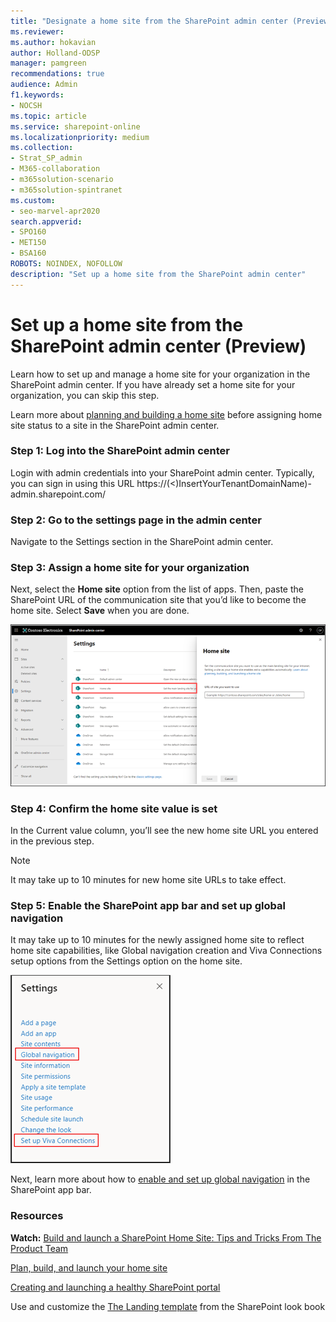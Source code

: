 ```yaml
---
title: "Designate a home site from the SharePoint admin center (Preview)"
ms.reviewer: 
ms.author: hokavian
author: Holland-ODSP
manager: pamgreen
recommendations: true
audience: Admin
f1.keywords:
- NOCSH
ms.topic: article
ms.service: sharepoint-online
ms.localizationpriority: medium
ms.collection:  
- Strat_SP_admin
- M365-collaboration
- m365solution-scenario
- m365solution-spintranet
ms.custom:
- seo-marvel-apr2020
search.appverid:
- SPO160
- MET150
- BSA160
ROBOTS: NOINDEX, NOFOLLOW
description: "Set up a home site from the SharePoint admin center"
---
```

# Set up a home site from the SharePoint admin center (Preview)
  
Learn how to set up and manage a home site for your organization in the SharePoint admin center. If you have already set a home site for your organization, you can skip this step.

Learn more about [planning and building a home site](/sharepoint/SharePointOnline/home-site-plan.md) before assigning home site status to a site in the SharePoint admin center. 

### Step 1: Log into the SharePoint admin center 
Login with admin credentials into your SharePoint admin center. Typically, you can sign in using this URL https://(<)InsertYourTenantDomainName)-admin.sharepoint.com/ 

### Step 2: Go to the settings page in the admin center
Navigate to the Settings section in the SharePoint admin center.

### Step 3: Assign a home site for your organization
Next, select the **Home site** option from the list of apps. Then, paste the SharePoint URL of the communication site that you’d like to become the home site. Select **Save** when you are done.

![Image of the home site settings in the SharePoint admin center](media/home-site-settings.png)

### Step 4: Confirm the home site value is set 
In the Current value column, you’ll see the new home site URL you entered in the previous step.

> [!NOTE] 
> It may take up to 10 minutes for new home site URLs to take effect.


### Step 5: Enable the SharePoint app bar and set up global navigation
It may take up to 10 minutes for the newly assigned home site to reflect home site capabilities, like Global navigation creation and Viva Connections setup options from the Settings option on the home site.

![Image of the settings panel on the home site after its been assigned as a home site](media/settings-panel.png)

Next, learn more about how to [enable and set up global navigation](/SharePoint/sharepoint-app-bar) in the SharePoint app bar.






### Resources

**Watch:** [Build and launch a SharePoint Home Site: Tips and Tricks From The Product Team](https://techcommunity.microsoft.com/t5/video-hub/build-and-launch-a-sharepoint-home-site-tips-and-tricks-from-the/m-p/1696758)
<br>

[Plan, build, and launch your home site](/sharepoint/home-site-plan)

[Creating and launching a healthy SharePoint portal](/sharepoint/portal-health)

Use and customize the [The Landing template](https://lookbook.microsoft.com/details/c9300e94-6e83-471a-b767-b7878689e97e) from the SharePoint look book 
